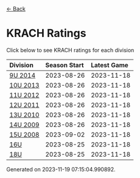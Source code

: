 [<- Back](../readme.md)
# KRACH Ratings
Click below to see KRACH ratings for each division

| Division | Season Start | Latest Game |
| :-- | :-- | :-- |
| [9U 2014](9U-2014-ratings.md) | 2023-08-26 | 2023-11-18 |
| [10U 2013](10U-2013-ratings.md) | 2023-08-26 | 2023-11-18 |
| [11U 2012](11U-2012-ratings.md) | 2023-08-26 | 2023-11-18 |
| [12U 2011](12U-2011-ratings.md) | 2023-08-26 | 2023-11-18 |
| [13U 2010](13U-2010-ratings.md) | 2023-08-26 | 2023-11-18 |
| [14U 2009](14U-2009-ratings.md) | 2023-08-26 | 2023-11-18 |
| [15U 2008](15U-2008-ratings.md) | 2023-09-02 | 2023-11-18 |
| [16U](16U-ratings.md) | 2023-08-25 | 2023-11-18 |
| [18U](18U-ratings.md) | 2023-08-25 | 2023-11-18 |

Generated on 2023-11-19 07:15:04.990892.
